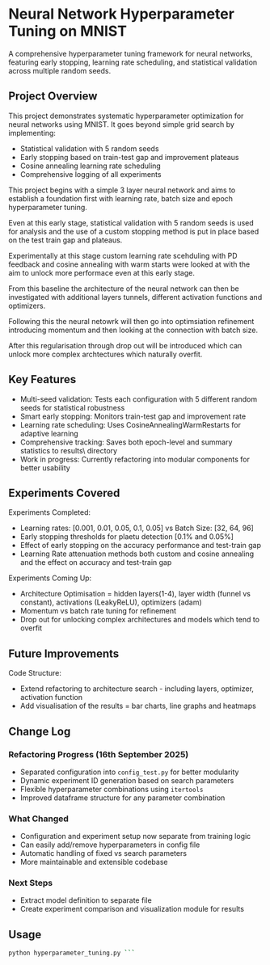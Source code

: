 # Neural Network Hyperparameter Tuning on MNIST
A comprehensive hyperparameter tuning framework for neural networks, featuring early stopping, learning rate scheduling, and statistical validation across multiple random seeds.

## Project Overview
This project demonstrates systematic hyperparameter optimization for neural networks using MNIST. It goes beyond simple grid search by implementing:

- Statistical validation with 5 random seeds
- Early stopping based on train-test gap and improvement plateaus
- Cosine annealing learning rate scheduling
- Comprehensive logging of all experiments

This project begins with a simple 3 layer neural network and aims to establish a foundation first with 
learning rate, batch size and epoch hyperparameter tuning. 

Even at this early stage, statistical validation with 5 random seeds is used for analysis and the use of a custom stopping method is put in place based on the test train gap and plateaus.

Experimentally at this stage custom learning rate scehduling with PD feedback and cosine annealing with warm starts were looked at with the aim to unlock more performace even at this early stage. 

From this baseline the architecture of the neural network can then be investigated with additional layers
tunnels, different activation functions and optimizers.

Following this the neural netowrk will then go into optimsiation refinement introducing momentum and then
looking at the connection with batch size.

After this regularisation through drop out will be introduced which can unlock more complex archtectures
which naturally overfit.

## Key Features
- Multi-seed validation: Tests each configuration with 5 different random seeds for statistical robustness
- Smart early stopping: Monitors train-test gap and improvement rate
- Learning rate scheduling: Uses CosineAnnealingWarmRestarts for adaptive learning
- Comprehensive tracking: Saves both epoch-level and summary statistics to results\ directory
- Work in progress: Currently refactoring into modular components for better usability

## Experiments Covered
Experiments Completed:
- Learning rates: [0.001, 0.01, 0.05, 0.1, 0.05] vs Batch Size: [32, 64, 96]
- Early stopping thresholds for plaetu detection [0.1% and 0.05%]
- Effect of early stopping on the accuracy performance and test-train gap
- Learning Rate attenuation methods both custom and cosine annealing and the effect on accuracy and test-train gap

Experiments Coming Up:
- Architecture Optimisation = hidden layers(1-4), layer width (funnel vs constant), activations (LeakyReLU), optimizers (adam)
- Momentum vs batch rate tuning for refinement
- Drop out for unlocking complex architectures and models which tend to overfit

## Future Improvements
Code Structure:
- Extend refactoring to architecture search - including layers, optimizer, activation function
- Add visualisation of the results = bar charts, line graphs and heatmaps 

## Change Log

### Refactoring Progress (16th September 2025)
- Separated configuration into `config_test.py` for better modularity
- Dynamic experiment ID generation based on search parameters
- Flexible hyperparameter combinations using `itertools`
- Improved dataframe structure for any parameter combination

### What Changed
- Configuration and experiment setup now separate from training logic
- Can easily add/remove hyperparameters in config file
- Automatic handling of fixed vs search parameters
- More maintainable and extensible codebase

### Next Steps
- Extract model definition to separate file
- Create experiment comparison and visualization module for results

## Usage 
```bash
python hyperparameter_tuning.py ```

